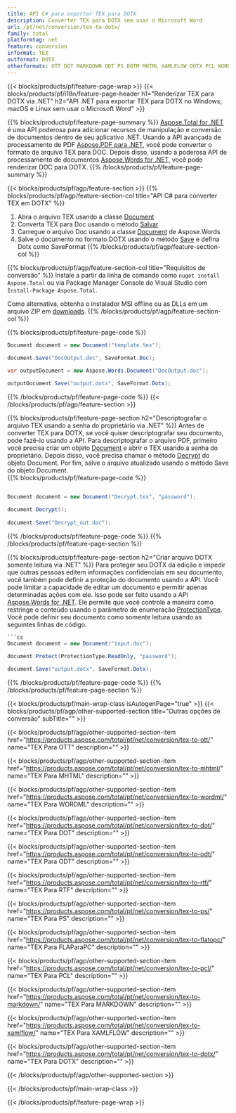 ```yaml
---
title: API C# para exportar TEX para DOTX
description: Converter TEX para DOTX sem usar o Microsoft Word
url: /pt/net/conversion/tex-to-dotx/
family: total
platformtag: net
feature: conversion
informat: TEX
outformat: DOTX
otherformats: OTT DOT MARKDOWN ODT PS DOTM MHTML XAMLFLOW DOTX PCL WORDML FLATOPC
---
```

{{< blocks/products/pf/feature-page-wrap >}}
{{< blocks/products/pf/i18n/feature-page-header h1="Renderizar TEX para DOTX via .NET" h2="API .NET para exportar TEX para DOTX no Windows, macOS e Linux sem usar o Microsoft Word" >}}

{{% blocks/products/pf/feature-page-summary %}}
[Aspose.Total for .NET](https://products.aspose.com/total/net/) é uma API poderosa para adicionar recursos de manipulação e conversão de documentos dentro de seu aplicativo .NET. Usando a API avançada de processamento de PDF [Aspose.PDF para .NET](https://products.aspose.com/pdf/net/), você pode converter o formato de arquivo TEX para DOC. Depois disso, usando a poderosa API de processamento de documentos [Aspose.Words for .NET](https://products.aspose.com/words/net/), você pode renderizar DOC para DOTX.
{{% /blocks/products/pf/feature-page-summary  %}}

{{< blocks/products/pf/agp/feature-section >}}
{{% blocks/products/pf/agp/feature-section-col title="API C# para converter TEX em DOTX" %}}
1. Abra o arquivo TEX usando a classe [Document](https://apireference.aspose.com/pdf/net/aspose.pdf/document)
2. Converta TEX para Doc usando o método [Salvar](https://apireference.aspose.com/pdf/net/aspose.pdf.document/save/methods/5)
3. Carregue o arquivo Doc usando a classe [Document](https://apireference.aspose.com/words/net/aspose.words/document) de Aspose.Words
4. Salve o documento no formato DOTX usando o método [Save](https://apireference.aspose.com/words/net/aspose.words.document/save/methods/4) e defina Dotx como SaveFormat
{{% /blocks/products/pf/agp/feature-section-col %}}

{{% blocks/products/pf/agp/feature-section-col title="Requisitos de conversão" %}}
Instale a partir da linha de comando como ```nuget install Aspose.Total``` ou via Package Manager Console do Visual Studio com ```Install-Package Aspose.Total```.

Como alternativa, obtenha o instalador MSI offline ou as DLLs em um arquivo ZIP em [downloads](https://downloads.aspose.com/total/net).
{{% /blocks/products/pf/agp/feature-section-col %}}

{{% blocks/products/pf/feature-page-code %}}

```cs
Document document = new Document("template.tex");
 
document.Save("DocOutput.doc", SaveFormat.Doc); 

var outputDocument = new Aspose.Words.Document("DocOutput.doc");

outputDocument.Save("output.dotx", SaveFormat.Dotx);   
```

{{% /blocks/products/pf/feature-page-code %}}
{{< /blocks/products/pf/agp/feature-section >}}

{{% blocks/products/pf/feature-page-section  h2="Descriptografar o arquivo TEX usando a senha do proprietário via .NET" %}}
Antes de converter TEX para DOTX, se você quiser descriptografar seu documento, pode fazê-lo usando a API. Para descriptografar o arquivo PDF, primeiro você precisa criar um objeto [Document](https://apireference.aspose.com/pdf/net/aspose.pdf/document) e abrir o TEX usando a senha do proprietário. Depois disso, você precisa chamar o método [Decrypt](https://apireference.aspose.com/pdf/net/aspose.pdf/document/methods/decrypt) do objeto Document. Por fim, salve o arquivo atualizado usando o método Save do objeto Document.  
{{% blocks/products/pf/feature-page-code %}}
```cs

Document document = new Document("Decrypt.tex", "password");

document.Decrypt();
 
document.Save("Decrypt_out.doc");
```

{{% /blocks/products/pf/feature-page-code  %}}
{{% /blocks/products/pf/feature-page-section %}}

{{% blocks/products/pf/feature-page-section  h2="Criar arquivo DOTX somente leitura via .NET" %}}
Para proteger seu DOTX da edição e impedir que outras pessoas editem informações confidenciais em seu documento, você também pode definir a proteção do documento usando a API. Você pode limitar a capacidade de editar um documento e permitir apenas determinadas ações com ele. Isso pode ser feito usando a API [Aspose.Words for .NET](https://products.aspose.com/words/net/). Ele permite que você controle a maneira como restringe o conteúdo usando o parâmetro de enumeração [ProtectionType](https://apireference.aspose.com/words/net/aspose.words/protectiontype). Você pode definir seu documento como somente leitura usando as seguintes linhas de código. 
```cs
```cs
Document document = new Document("input.doc");

document.Protect(ProtectionType.ReadOnly, "password");

document.Save("output.dotx", SaveFormat.Dotx);    
```

{{% /blocks/products/pf/feature-page-code  %}}
{{% /blocks/products/pf/feature-page-section %}}

{{< blocks/products/pf/main-wrap-class isAutogenPage="true" >}}
{{< blocks/products/pf/agp/other-supported-section title="Outras opções de conversão" subTitle="" >}}

{{< blocks/products/pf/agp/other-supported-section-item href="https://products.aspose.com/total/pt/net/conversion/tex-to-ott/" name="TEX Para OTT" description="" >}}

{{< blocks/products/pf/agp/other-supported-section-item href="https://products.aspose.com/total/pt/net/conversion/tex-to-mhtml/" name="TEX Para MHTML" description="" >}}

{{< blocks/products/pf/agp/other-supported-section-item href="https://products.aspose.com/total/pt/net/conversion/tex-to-wordml/" name="TEX Para WORDML" description="" >}}

{{< blocks/products/pf/agp/other-supported-section-item href="https://products.aspose.com/total/pt/net/conversion/tex-to-dot/" name="TEX Para DOT" description="" >}}

{{< blocks/products/pf/agp/other-supported-section-item href="https://products.aspose.com/total/pt/net/conversion/tex-to-odt/" name="TEX Para ODT" description="" >}}

{{< blocks/products/pf/agp/other-supported-section-item href="https://products.aspose.com/total/pt/net/conversion/tex-to-rtf/" name="TEX Para RTF" description="" >}}

{{< blocks/products/pf/agp/other-supported-section-item href="https://products.aspose.com/total/pt/net/conversion/tex-to-ps/" name="TEX Para PS" description="" >}}

{{< blocks/products/pf/agp/other-supported-section-item href="https://products.aspose.com/total/pt/net/conversion/tex-to-flatopc/" name="TEX Para FLAParaPC" description="" >}}

{{< blocks/products/pf/agp/other-supported-section-item href="https://products.aspose.com/total/pt/net/conversion/tex-to-pcl/" name="TEX Para PCL" description="" >}}

{{< blocks/products/pf/agp/other-supported-section-item href="https://products.aspose.com/total/pt/net/conversion/tex-to-markdown/" name="TEX Para MARKDOWN" description="" >}}

{{< blocks/products/pf/agp/other-supported-section-item href="https://products.aspose.com/total/pt/net/conversion/tex-to-xamlflow/" name="TEX Para XAMLFLOW" description="" >}}

{{< blocks/products/pf/agp/other-supported-section-item href="https://products.aspose.com/total/pt/net/conversion/tex-to-dotx/" name="TEX Para DOTX" description="" >}}



{{< /blocks/products/pf/agp/other-supported-section >}}

{{< /blocks/products/pf/main-wrap-class >}}

{{< /blocks/products/pf/feature-page-wrap >}}